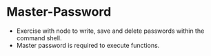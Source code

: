 # Master-Password

- Exercise with node to write, save and delete passwords within the command shell.
- Master password is required to execute functions.
